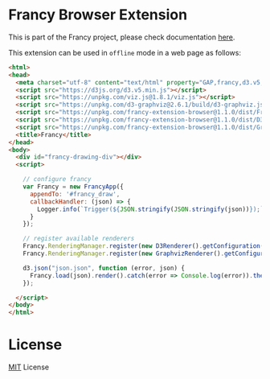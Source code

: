 # Francy Browser Extension

This is part of the Francy project, please check documentation [here](https://github.com/gap-packages/francy).

This extension can be used in `offline` mode in a web page as follows:

```html
<html>
<head>
  <meta charset="utf-8" content="text/html" property="GAP,francy,d3.v5,graphviz">
  <script src="https://d3js.org/d3.v5.min.js"></script>
  <script src="https://unpkg.com/viz.js@1.8.1/viz.js"></script>
  <script src="https://unpkg.com/d3-graphviz@2.6.1/build/d3-graphviz.js"></script>
  <script src="https://unpkg.com/francy-extension-browser@1.1.0/dist/FrancyJS.bundle.js"></script>
  <script src="https://unpkg.com/francy-extension-browser@1.1.0/dist/D3Renderer.bundle.js"></script>
  <script src="https://unpkg.com/francy-extension-browser@1.1.0/dist/GraphvizRenderer.bundle.js"></script>
  <title>Francy</title>
</head>
<body>
  <div id="francy-drawing-div"></div>
  <script>

    // configure francy
    var Francy = new FrancyApp({ 
      appendTo: '#francy_draw', 
      callbackHandler: (json) => {
        Logger.info(`Trigger(${JSON.stringify(JSON.stringify(json))});`);
      }
    });

    // register available renderers
    Francy.RenderingManager.register(new D3Renderer().getConfiguration());
    Francy.RenderingManager.register(new GraphvizRenderer().getConfiguration());

    d3.json("json.json", function (error, json) {
      Francy.load(json).render().catch(error => Console.log(error)).then(element => console.log('do whatever with the element:', element));
    });

  </script>
</body>
</html>
```

# License

[MIT](LICENSE) License
